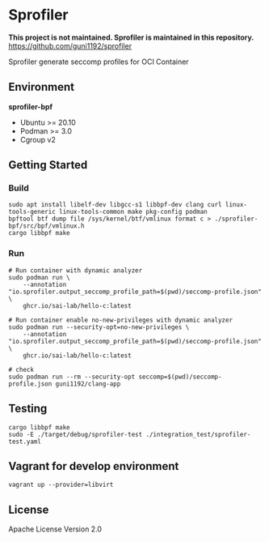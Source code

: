 # Sprofiler

**This project is not maintained.
Sprofiler is maintained in this repository.**
https://github.com/guni1192/sprofiler

Sprofiler generate seccomp profiles for OCI Container

## Environment

**sprofiler-bpf**
- Ubuntu >= 20.10
- Podman >= 3.0
- Cgroup v2

## Getting Started

### Build

```
sudo apt install libelf-dev libgcc-s1 libbpf-dev clang curl linux-tools-generic linux-tools-common make pkg-config podman
bpftool btf dump file /sys/kernel/btf/vmlinux format c > ./sprofiler-bpf/src/bpf/vmlinux.h
cargo libbpf make
```

### Run

```
# Run container with dynamic analyzer
sudo podman run \
    --annotation "io.sprofiler.output_seccomp_profile_path=$(pwd)/seccomp-profile.json" \
    ghcr.io/sai-lab/hello-c:latest

# Run container enable no-new-privileges with dynamic analyzer 
sudo podman run --security-opt=no-new-privileges \
    --annotation "io.sprofiler.output_seccomp_profile_path=$(pwd)/seccomp-profile.json" \
    ghcr.io/sai-lab/hello-c:latest

# check
sudo podman run --rm --security-opt seccomp=$(pwd)/seccomp-profile.json guni1192/clang-app
```

## Testing

```
cargo libbpf make
sudo -E ./target/debug/sprofiler-test ./integration_test/sprofiler-test.yaml
```

## Vagrant for develop environment

```
vagrant up --provider=libvirt
```

## License

Apache License Version 2.0
